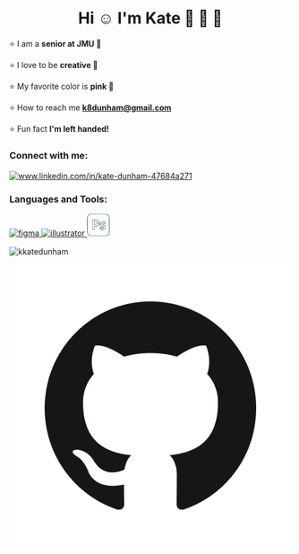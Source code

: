 <h1 align="center">Hi ☺ I'm Kate 💌 🍭 🎀</h1>

⭐ I am a **senior at JMU 💜**

⭐ I love to be **creative 🎨**

⭐ My favorite color is **pink 🌸**

⭐ How to reach me **k8dunham@gmail.com**

⭐ Fun fact **I'm left handed!**





<h3 align="left">Connect with me:</h3>
<p align="left">
<a href="https://www.linkedin.com/in/kate-dunham-47684a271" target="blank"><img align="center" src="https://raw.githubusercontent.com/rahuldkjain/github-profile-readme-generator/master/src/images/icons/Social/linked-in-alt.svg" alt="www.linkedin.com/in/kate-dunham-47684a271" height="30" width="40" /></a>
</p>

<h3 align="left">Languages and Tools:</h3>
<p align="left"> <a href="https://www.figma.com/" target="_blank" rel="noreferrer"> <img src="https://www.vectorlogo.zone/logos/figma/figma-icon.svg" alt="figma" width="40" height="40"/> </a> <a href="https://www.adobe.com/in/products/illustrator.html" target="_blank" rel="noreferrer"> <img src="https://www.vectorlogo.zone/logos/adobe_illustrator/adobe_illustrator-icon.svg" alt="illustrator" width="40" height="40"/> </a> <a href="https://www.photoshop.com/en" target="_blank" rel="noreferrer"> <img src="https://raw.githubusercontent.com/devicons/devicon/master/icons/photoshop/photoshop-line.svg" alt="photoshop" width="40" height="40"/> </a> </p>

<p><img align="center" src="https://github-readme-stats.vercel.app/api/top-langs?username=kkatedunham&show_icons=true&locale=en&layout=compact" alt="kkatedunham" /></p>

![GitHub Logo](images/github-logo.jpg "GitHub Logo")
